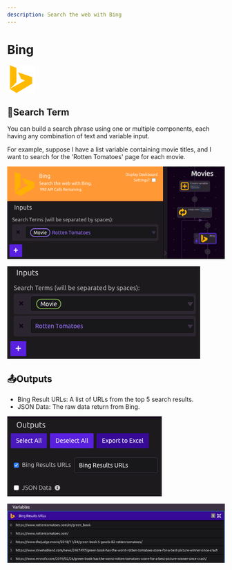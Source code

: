 ```yaml
---
description: Search the web with Bing
---
```


# Bing

![Search the web with Bing](../../.gitbook/assets/bing.png)

## 🔎Search Term

You can build a search phrase using one or multiple components, each having any combination of text and variable input.

For example, suppose I have a list variable containing movie titles, and I want to search for the 'Rotten Tomatoes' page for each movie.

![The purple variable border indicates that the value is converted to a string.](../../.gitbook/assets/screen-shot-2019-07-16-at-11.31.44-am.png)

![This formulation is equivalent](../../.gitbook/assets/screen-shot-2019-07-16-at-11.33.01-am.png)

## 📤Outputs

* Bing Result URLs: A list of URLs from the top 5 search results.
* JSON Data: The raw data return from Bing.

![](../../.gitbook/assets/screen-shot-2019-07-16-at-11.40.00-am.png)

![](../../.gitbook/assets/screen-shot-2019-07-16-at-11.43.15-am.png)

